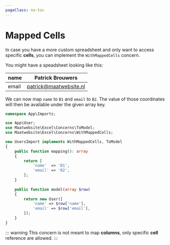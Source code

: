 ```yaml
---
pageClass: no-toc
---
```


# Mapped Cells

In case you have a more custom spreadsheet and only want to access specific **cells**, you can implement the `WithMappedCells` concern.

You might have a speadsheet looking like this:

|name | Patrick Brouwers|
|---- |----|
| email | patrick@maatwebsite.nl |

We can now map `name` to `B1` and `email` to `B2`. The value of those coordinates will then be available under the given array key.

```php
namespace App\Imports;

use App\User;
use Maatwebsite\Excel\Concerns\ToModel;
use Maatwebsite\Excel\Concerns\WithMappedCells;

new UsersImport implements WithMappedCells, ToModel 
{
    public function mapping(): array
    {
        return [
            'name'  => 'B1',
            'email' => 'B2',
        ];
    }
    
    public function model(array $row)
    {
        return new User([
            'name' => $row['name'],
            'email' => $row['email'],
        ]);
    }
}
```

::: warning
This concern is not meant to map **columns**, only specific **cell** reference are allowed.
:::
